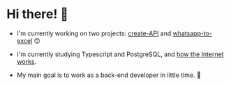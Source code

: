 # Hi there! 🧐




- I'm currently working on two projects: [create-API](https://github.com/pecampelo/create-api) and [whatsapp-to-excel](https://github.com/pecampelo/whatsapp-to-excel) 😊
- I'm currently studying Typescript and PostgreSQL, and [how the Internet works](https://casitadenosotros.notion.site/Internet-4c6b01c0c1ff4eeb8f154a07db57c6db).

- My main goal is to work as a back-end developer in little time. 🎩





